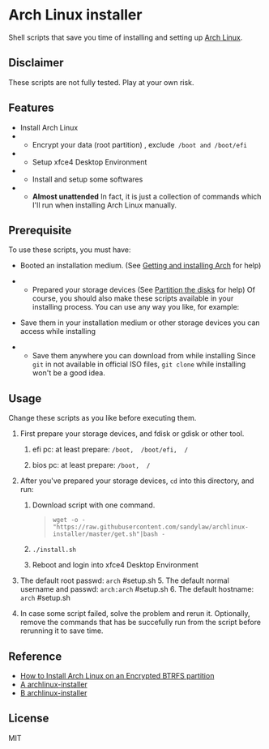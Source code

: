 # Arch Linux installer

Shell scripts that save you time of installing and setting up [Arch Linux](https://www.archlinux.org/).

## Disclaimer

These scripts are not fully tested. Play at your own risk.

## Features

* Install Arch Linux
* * Encrypt your data (root partition) , exclude` /boot and /boot/efi`
* * Setup xfce4 Desktop Environment
* * Install and setup some softwares
* * __Almost unattended__
In fact, it is just a collection of commands which I'll run when installing Arch Linux manually.

## Prerequisite

To use these scripts, you must have:

* Booted an installation medium. (See [Getting and installing Arch](https://wiki.archlinux.org/index.php/Category:Getting_and_installing_Arch) for help)
* * Prepared your storage devices (See [Partition the disks](https://wiki.archlinux.org/index.php/Installation_guide#Partition_the_disks) for help)
Of course, you should also make these scripts available in your installing process. You can use any way you like, for example:

* Save them in your installation medium or other storage devices you can access while installing
* * Save them anywhere you can download from while installing
Since `git` in not available in official ISO files, `git clone` while installing won't be a good idea.

## Usage

Change these scripts as you like before executing them.

1. First prepare your storage devices, and fdisk or gdisk or other tool.

    1. efi    pc: at least prepare: `/boot,  /boot/efi,  /`
      
    2. bios pc: at least prepare: `/boot,  /`

2. After you've prepared your storage devices, `cd` into this directory, and run:

    1. Download script with one command.
    
       > `wget -o - "https://raw.githubusercontent.com/sandylaw/archlinux-installer/master/get.sh"|bash -`
    
    2. `./install.sh`
    
    3. Reboot and login into xfce4 Desktop Environment
4.  The default root passwd: `arch` #setup.sh
    5.  The default normal username and passwd: `arch:arch`  #setup.sh
    6.  The default hostname: `arch`  #setup.sh
    
3. In case some script failed, solve the problem and rerun it. Optionally, remove the commands that has be succefully run from the script before rerunning it to save time.

## Reference

- [How to Install Arch Linux on an Encrypted BTRFS partition](https://blog.mruiz.dev/linux-tut/arch-linux-encrypted-btrfs-tutorial/)
- [A archlinux-installer](https://github.com/asifrasheed6/ArchLinux-Install)
- [B archlinux-installer](https://github.com/bianjp/archlinux-installer)

## License

MIT

